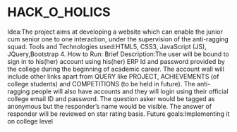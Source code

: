 # HACK_O_HOLICS
Idea:The project aims at developing a website which can enable the junior cum senior one to one interaction, 
under the supervision of the anti-ragging squad.
Tools and Technologies used:HTML5, CSS3, JavaScript (JS), JQuery,Bootstrap 4.
How to Run:
Brief Description:The user will be bound to sign in to his(her) account using his(her) ERP Id and password provided by the 
college during the beginning of academic career.
The account wall will include other links apart from QUERY like PROJECT, ACHIEVEMENTS (of college students) and COMPETITIONS (to be held 
in future).
The anti-ragging people will also have accounts and they will login using their official college email ID and password.
The question asker would be tagged as anonymous but the responder’s name would be visible.
The answer of responder will be reviewed on star rating basis.
Future goals:Implementing it on college level
